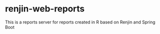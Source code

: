 # renjin-web-reports
This is a reports server for reports created in R based on Renjin and Spring Boot
